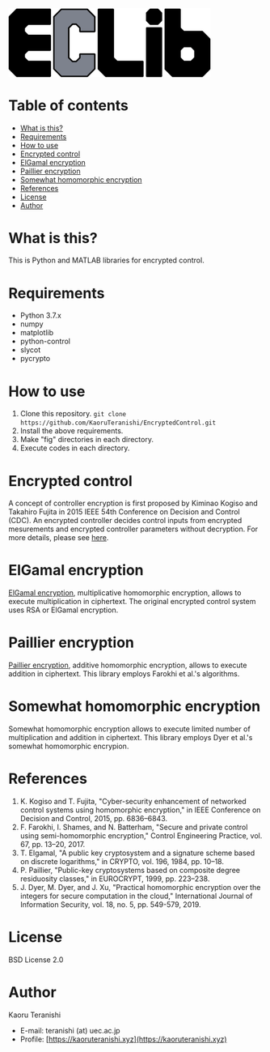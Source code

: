 <img src="https://github.com/KaoruTeranishi/EncryptedControl/blob/master/logo.png?raw=true" align="center" width="400" alt="header pic"/>

# Table of contents
- [What is this?](#what-is-this)
- [Requirements](#requirements)
- [How to use](#how-to-use)
- [Encrypted control](#encrypted-control)
- [ElGamal encryption](#elgamal-encryption)
- [Paillier encryption](#paillier-encryption)
- [Somewhat homomorphic encryption](#somewhat-homomorphic-encryption)
- [References](#references)
- [License](#license)
- [Author](#author)

# What is this?
This is Python and MATLAB libraries for encrypted control.

# Requirements
- Python 3.7.x
- numpy
- matplotlib
- python-control
- slycot
- pycrypto

# How to use
1. Clone this repository. `git clone https://github.com/KaoruTeranishi/EncryptedControl.git`
2. Install the above requirements.
3. Make "fig" directories in each directory.
4. Execute codes in each directory.

# Encrypted control
A concept of controller encryption is first proposed by Kiminao Kogiso and Takahiro Fujita in 2015 IEEE 54th Conference on Decision and Control (CDC).
An encrypted controller decides control inputs from encrypted mesurements and encrypted controller parameters without decryption.
For more details, please see [here](https://en.kimilab.tokyo/contents/31).

# ElGamal encryption
[ElGamal encryption](https://en.wikipedia.org/wiki/ElGamal_encryption), multiplicative homomorphic encryption, allows to execute multiplication in ciphertext.
The original encrypted control system uses RSA or ElGamal encryption.

# Paillier encryption
[Paillier encryption](https://en.wikipedia.org/wiki/Paillier_cryptosystem), additive homomorphic encryption, allows to execute addition in ciphertext.
This library employs Farokhi et al.'s algorithms.

# Somewhat homomorphic encryption
Somewhat homomorphic encryption allows to execute limited number of multiplication and addition in ciphertext.
This library employs Dyer et al.'s somewhat homomorphic encrypion.

# References
1. K. Kogiso and T. Fujita, "Cyber-security enhancement of networked control systems using homomorphic encryption," in IEEE Conference on Decision and Control, 2015, pp. 6836–6843.
2. F. Farokhi, I. Shames, and N. Batterham, "Secure and private control using semi-homomorphic encryption," Control Engineering Practice, vol. 67, pp. 13–20, 2017.
3. T. Elgamal, "A public key cryptosystem and a signature scheme based on discrete logarithms," in CRYPTO, vol. 196, 1984, pp. 10–18.
4. P. Paillier, "Public-key cryptosystems based on composite degree residuosity classes," in EUROCRYPT, 1999, pp. 223–238.
5. J. Dyer, M. Dyer, and J. Xu, "Practical homomorphic encryption over the integers for secure computation in the cloud," International Journal of Information Security, vol. 18, no. 5, pp. 549-579, 2019.

# License
BSD License 2.0

# Author
Kaoru Teranishi
- E-mail: teranishi (at) uec.ac.jp
- Profile: [https://kaoruteranishi.xyz](https://kaoruteranishi.xyz)
